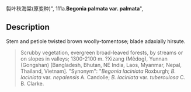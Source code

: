 裂叶秋海棠(原变种)",
111a.**Begonia palmata var. palmata**",

## Description
Stem and petiole twisted brown woolly-tomentose; blade adaxially hirsute.

> Scrubby vegetation, evergreen broad-leaved forests, by streams or on slopes in valleys; 1300-2100 m. ?Xizang (Mêdog), Yunnan (Gongshan) [Bangladesh, Bhutan, NE India, Laos, Myanmar, Nepal, Thailand, Vietnam].
  "Synonym": "*Begonia laciniata* Roxburgh; *B. laciniata* var. *nepalensis* A. Candolle; *B. laciniata* var. *tuberculosa* C. B. Clarke.
